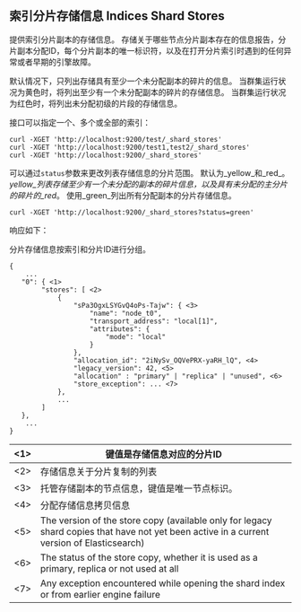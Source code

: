 ## 索引分片存储信息 Indices Shard Stores

提供索引分片副本的存储信息。 存储关于哪些节点分片副本存在的信息报告，分片副本分配ID，每个分片副本的唯一标识符，以及在打开分片索引时遇到的任何异常或者早期的引擎故障。

默认情况下，只列出存储具有至少一个未分配副本的碎片的信息。 当群集运行状况为黄色时，将列出至少有一个未分配副本的碎片的存储信息。 当群集运行状况为红色时，将列出未分配初级的片段的存储信息。

接口可以指定一个、多个或全部的索引：

    curl -XGET 'http://localhost:9200/test/_shard_stores'
    curl -XGET 'http://localhost:9200/test1,test2/_shard_stores'
    curl -XGET 'http://localhost:9200/_shard_stores'

可以通过`status`参数来更改列表存储信息的分片范围。 默认为_yellow_和_red_。 _yellow_列表存储至少有一个未分配的副本的碎片信息，以及具有未分配的主分片的碎片的_red_。 使用_green_列出所有分配副本的分片存储信息。

    
    curl -XGET 'http://localhost:9200/_shard_stores?status=green'

响应如下：

分片存储信息按索引和分片ID进行分组。    
    
    {
        ...
       "0": { <1>
            "stores": [ <2>
                {
                    "sPa3OgxLSYGvQ4oPs-Tajw": { <3>
                        "name": "node_t0",
                        "transport_address": "local[1]",
                        "attributes": {
                            "mode": "local"
                        }
                    },
                    "allocation_id": "2iNySv_OQVePRX-yaRH_lQ", <4>
                    "legacy_version": 42, <5>
                    "allocation" : "primary" | "replica" | "unused", <6>
                    "store_exception": ... <7>
                },
                ...
            ]
       },
        ...
    }

<1>| 键值是存储信息对应的分片ID     
---|---    
<2>| 存储信息关于分片复制的列表
<3>| 托管存储副本的节点信息，键值是唯一节点标识。     
<4>| 分配存储信息拷贝信息  
<5>| The version of the store copy (available only for legacy shard copies that have not yet been active in a current version of Elasticsearch)    
<6>| The status of the store copy, whether it is used as a primary, replica or not used at all     
<7>| Any exception encountered while opening the shard index or from earlier engine failure 
